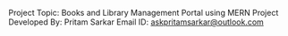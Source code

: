 Project Topic: Books and Library Management Portal using MERN
Project Developed By: Pritam Sarkar
Email ID: askpritamsarkar@outlook.com
